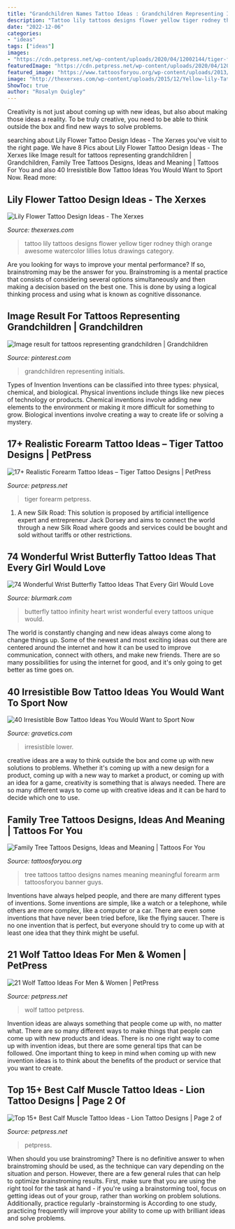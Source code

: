 ```yaml
---
title: "Grandchildren Names Tattoo Ideas : Grandchildren Representing Initials"
description: "Tattoo lily tattoos designs flower yellow tiger rodney thigh orange awesome watercolor lillies lotus drawings category"
date: "2022-12-06"
categories:
- "ideas"
tags: ["ideas"]
images:
- "https://cdn.petpress.net/wp-content/uploads/2020/04/12002144/tiger-forearm-tattoo-768x1152.jpg"
featuredImage: "https://cdn.petpress.net/wp-content/uploads/2020/04/12002144/tiger-forearm-tattoo-768x1152.jpg"
featured_image: "https://www.tattoosforyou.org/wp-content/uploads/2013/11/Family-Tree-Tattoo-Designs-With-Names.jpg"
image: "http://thexerxes.com/wp-content/uploads/2015/12/Yellow-lily-Tattoo-by-Rodney-Eckenberger.jpg"
ShowToc: true
author: "Rosalyn Quigley"
---
```



Creativity is not just about coming up with new ideas, but also about making those ideas a reality. To be truly creative, you need to be able to think outside the box and find new ways to solve problems.

	

		
searching about Lily Flower Tattoo Design Ideas - The Xerxes you've visit to the right page. We have 8 Pics about Lily Flower Tattoo Design Ideas - The Xerxes like Image result for tattoos representing grandchildren | Grandchildren, Family Tree Tattoos Designs, Ideas and Meaning | Tattoos For You and also 40 Irresistible Bow Tattoo Ideas You Would Want to Sport Now. Read more:
		
    
## Lily Flower Tattoo Design Ideas - The Xerxes

<img loading=lazy src="http://thexerxes.com/wp-content/uploads/2015/12/Yellow-lily-Tattoo-by-Rodney-Eckenberger.jpg" onerror="this.onerror=null;this.src='https://tse4.mm.bing.net/th?id=OIP.iwYOd8utWNwOpalgsGrQjQHaLB&amp;pid=15.1';" alt="Lily Flower Tattoo Design Ideas - The Xerxes">

_Source: thexerxes.com_

>tattoo lily tattoos designs flower yellow tiger rodney thigh orange awesome watercolor lillies lotus drawings category. 

	

Are you looking for ways to improve your mental performance? If so, brainstroming may be the answer for you. Brainstroming is a mental practice that consists of considering several options simultaneously and then making a decision based on the best one. This is done by using a logical thinking process and using what is known as cognitive dissonance.

    
## Image Result For Tattoos Representing Grandchildren | Grandchildren

<img loading=lazy src="https://i.pinimg.com/736x/ca/61/5f/ca615fc0b9634154e5de3dc04b656d44.jpg" onerror="this.onerror=null;this.src='https://tse4.mm.bing.net/th?id=OIP.2mkOP2h5ccmq4H5-qFlLfQC7FN&amp;pid=15.1';" alt="Image result for tattoos representing grandchildren | Grandchildren">

_Source: pinterest.com_

>grandchildren representing initials. 

	

Types of Invention
Inventions can be classified into three types: physical, chemical, and biological. Physical inventions include things like new pieces of technology or products. Chemical inventions involve adding new elements to the environment or making it more difficult for something to grow. Biological inventions involve creating a way to create life or solving a mystery.

    
## 17+ Realistic Forearm Tattoo Ideas – Tiger Tattoo Designs | PetPress

<img loading=lazy src="https://cdn.petpress.net/wp-content/uploads/2020/04/12002144/tiger-forearm-tattoo-768x1152.jpg" onerror="this.onerror=null;this.src='https://tse1.mm.bing.net/th?id=OIP.QBJbHKr-Fdgfmq86I9W-QQHaLH&amp;pid=15.1';" alt="17+ Realistic Forearm Tattoo Ideas – Tiger Tattoo Designs | PetPress">

_Source: petpress.net_

>tiger forearm petpress. 

	

1. A new Silk Road: This solution is proposed by artificial intelligence expert and entrepreneur Jack Dorsey and aims to connect the world through a new Silk Road where goods and services could be bought and sold without tariffs or other restrictions.

    
## 74 Wonderful Wrist Butterfly Tattoo Ideas That Every Girl Would Love

<img loading=lazy src="https://www.blurmark.com/wp-content/uploads/2017/05/Butterfly-With-Heart-Infinity-Tattoo.jpg" onerror="this.onerror=null;this.src='https://tse2.mm.bing.net/th?id=OIP.kWyrO6jO6qgYhC_numMxqQHaJ4&amp;pid=15.1';" alt="74 Wonderful Wrist Butterfly Tattoo Ideas That Every Girl Would Love">

_Source: blurmark.com_

>butterfly tattoo infinity heart wrist wonderful every tattoos unique would. 

	

The world is constantly changing and new ideas always come along to change things up. Some of the newest and most exciting ideas out there are centered around the internet and how it can be used to improve communication, connect with others, and make new friends. There are so many possibilities for using the internet for good, and it's only going to get better as time goes on.

    
## 40 Irresistible Bow Tattoo Ideas You Would Want To Sport Now

<img loading=lazy src="https://www.gravetics.com/wp-content/uploads/2017/05/tattoooftheday-tattoo-tattoolife-tattoolifemagazine-tattooartist-tattooartwork-tattooart.jpg" onerror="this.onerror=null;this.src='https://tse4.mm.bing.net/th?id=OIP.jkkHxjCUw6lDhBybyy6qvgHaJQ&amp;pid=15.1';" alt="40 Irresistible Bow Tattoo Ideas You Would Want to Sport Now">

_Source: gravetics.com_

>irresistible lower. 

	

creative ideas are a way to think outside the box and come up with new solutions to problems. Whether it's coming up with a new design for a product, coming up with a new way to market a product, or coming up with an idea for a game, creativity is something that is always needed. There are so many different ways to come up with creative ideas and it can be hard to decide which one to use.

    
## Family Tree Tattoos Designs, Ideas And Meaning | Tattoos For You

<img loading=lazy src="https://www.tattoosforyou.org/wp-content/uploads/2013/11/Family-Tree-Tattoo-Designs-With-Names.jpg" onerror="this.onerror=null;this.src='https://tse1.mm.bing.net/th?id=OIP.l_gg8gXEcjGWF-YtwG--6QHaJ4&amp;pid=15.1';" alt="Family Tree Tattoos Designs, Ideas and Meaning | Tattoos For You">

_Source: tattoosforyou.org_

>tree tattoos tattoo designs names meaning meaningful forearm arm tattoosforyou banner guys. 

	

Inventions have always helped people, and there are many different types of inventions. Some inventions are simple, like a watch or a telephone, while others are more complex, like a computer or a car. There are even some inventions that have never been tried before, like the flying saucer. There is no one invention that is perfect, but everyone should try to come up with at least one idea that they think might be useful.

    
## 21 Wolf Tattoo Ideas For Men &amp; Women | PetPress

<img loading=lazy src="https://petpress.net/wp-content/uploads/2020/02/wolf-tattoo-back.jpg" onerror="this.onerror=null;this.src='https://tse2.mm.bing.net/th?id=OIP.pU0sA2Hpos_TNnespjf2-wHaEo&amp;pid=15.1';" alt="21 Wolf Tattoo Ideas For Men &amp; Women | PetPress">

_Source: petpress.net_

>wolf tattoo petpress. 

	

Invention ideas are always something that people come up with, no matter what. There are so many different ways to make things that people can come up with new products and ideas. There is no one right way to come up with invention ideas, but there are some general tips that can be followed. One important thing to keep in mind when coming up with new invention ideas is to think about the benefits of the product or service that you want to create.

    
## Top 15+ Best Calf Muscle Tattoo Ideas - Lion Tattoo Designs | Page 2 Of

<img loading=lazy src="https://cdn.petpress.net/wp-content/uploads/2020/04/12005606/lion-calf-tattoo-cool.jpg" onerror="this.onerror=null;this.src='https://tse1.mm.bing.net/th?id=OIP.YnqLNyJ0x1SWtKKaCROOGQHaIf&amp;pid=15.1';" alt="Top 15+ Best Calf Muscle Tattoo Ideas - Lion Tattoo Designs | Page 2 of">

_Source: petpress.net_

>petpress. 

	

When should you use brainstroming?
There is no definitive answer to when brainstroming should be used, as the technique can vary depending on the situation and person. However, there are a few general rules that can help to optimize brainstroming results. First, make sure that you are using the right tool for the task at hand - if you're using a brainstorming tool, focus on getting ideas out of your group, rather than working on problem solutions. Additionally, practice regularly -brainstorming is According to one study, practicing frequently will improve your ability to come up with brilliant ideas and solve problems.

